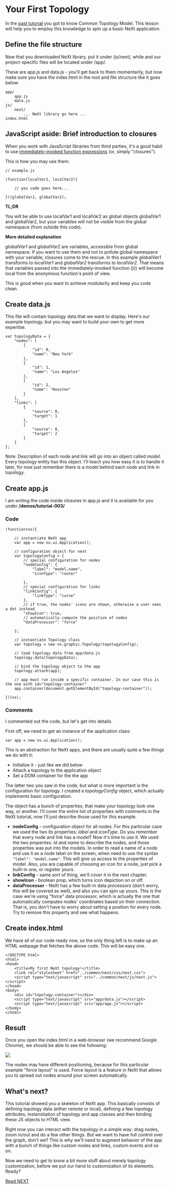 # Your First Topology
In the [past tutorial](./tutorial-003.md) you got to know Common Topology Model. This lesson will help you to employ this knowledge to spin up a basic NeXt application.

## Define the file structure

Now that you downloaded NeXt library, put it under /js/next/, while and our project-specific files will be located under /app/. 

These are app.js and data.js - you'll get back to them momentarily, but now make sure you have the index.html in the root and file structure like it goes below:

```
app/
    app.js
    data.js
js/
    next/
        ... NeXt library go here ...
index.html
```

## JavaScript aside: Brief introduction to closures
When you work with JavaScript libraries from third parties, it's a good habit to use [immediately-invoked function expressions](https://en.wikipedia.org/wiki/Immediately-invoked_function_expression) (or, simply "closures"). 
 
This is how you may use them:

```
// example.js

(function(localVar1, localVar2){

    // you code goes here...

})(globalVar1, globalVar2);

```

**TL;DR**

You will be able to use localVar1 and localVar2 as global objects globalVar1 and globalVar2, but your variables will not be visible from the global namespace (from outside this code).

**More detailed explanation**


*globalVar1* and *globalVar2* are variables, accessible from global namespace. If you want to use them and not to pollute global namespace with your variable, closures come to the rescue. In this example *globalVar1* transforms to *localVar1* and *globalVar2* transforms to *localVar2*. That means that variables passed into the immediately-invoked function ()() will become local from the anonymous function's point of view.  

This is good when you want to achieve modularity and keep you code clean.

## Create data.js

This file will contain topology data that we want to display. Here's our example topology, but you may want to build your own to get more expertise.

```
var topologyData = {
	"nodes": [
		{
			"id": 0,
			"name": "New York"
		},
		{
			"id": 1,
			"name": "Los Angeles"
		},
		{
			"id": 2,
			"name": "Houston"
		}
	],
	"links": [
		{
			"source": 0,
			"target": 1
		},
		{
			"source": 0,
			"target": 2
		}
	]
};
```

Note: Description of each node and link will go into an object called *model*. Every topology entity has this object. I'll teach you how easy it is to handle it later, for now just remember there is a model behind each node and link in topology.

## Create app.js

I am writing the code inside closures in app.js and it is available for you under **/demos/tutorial-003/**

### Code

```
(function(nx){

	// instantiate NeXt app
	var app = new nx.ui.Application();

	// configuration object for next
	var topologyConfig = {
		// special configuration for nodes
		"nodeConfig": {
			"label": "model.name",
			"iconType": "router"

		},
		// special configuration for links
		"linkConfig": {
			"linkType": "curve"
		},
		// if true, the nodes' icons are shown, otherwise a user sees a dot instead
		"showIcon": true,
		// automatically compute the position of nodes
		"dataProcessor": "force"

	};

	// instantiate Topology class
	var topology = new nx.graphic.Topology(topologyConfig);

	// load topology data from app/data.js
	topology.data(topologyData);

	// bind the topology object to the app
	topology.attach(app);

	// app must run inside a specific container. In our case this is the one with id="topology-container"
	app.container(document.getElementById("topology-container"));

})(nx);
```

### Comments

I commented out the code, but let's get into details. 

First off, we need to get an instance of the application class:

```
var app = new nx.ui.Application();
```

This is an abstraction for NeXt apps, and there are usually quite a few things we do with it:

* Initialize it - just like we did below
* Attach a topology to the application object
* Set a DOM container for the the app

The latter two you saw in the code, but what is more important is the configuration for topology. I created a *topologyConfig* object, which actually implements basic configuration.

The object has a bunch of properties, that make your topology look one way, or another. I'll cover the entire list of properties with comments in the NeXt tutorial, now I'll just describe those used for this example.

* **nodeConfig** - configuration object for all nodes. For this particular case we used the two its properties: *label* and *iconType*. Do you remember that every node and link has a *model*? Now it's time to use it. We used the two properties: *id* and *name* to describe the nodes, and those properties was put into the models. In order to read a name of a node and use it as a node label on the screen, when need to use the syntax ```"label": "model.name"```. This will give us access to the properties of model. Also, you are capable of choosing an icon for a node, just pick a built-in one, or register yours.
* **linkConfig** - same sort of thing, we'll cover it in the next chapter.
* **showIcon** - boolean prop, which turns icon depiction on or off.
* **dataProcessor** - NeXt has a few built-in data processors (don't worry, this will be covered as well), and also you can spin up yours. This is the case we're using "force" data processor, which is actually the one that automatically computes nodes' coordinates based on their connection. That is, you don't have to worry about setting a position for every node. Try to remove this property and see what happens.


## Create index.html
We have all of our code ready now, so the only thing left is to make up an HTML webpage that fetches the above code. This will be easy one.

```
<!DOCTYPE html>
<html>
<head>
	<title>My first NeXt topology!</title>
	<link rel="stylesheet" href="../common/next/css/next.css">
	<script type="text/javascript" src="../common/next/js/next.js"></script>
</head>
<body>
	<div id="topology-container"></div>
	<script type="text/javascript" src="app/data.js"></script>
	<script type="text/javascript" src="app/app.js"></script>
</body>
</html>
```

## Result
Once you open the index.html in a web-browser (we recommend Google Chrome), we should be able to see the following:

![](../images/tutorial-003-result-window.png)

The nodes may have different positioning, because for this particular example "force layout" is used. Force layout is a feature in NeXt that allows you to spread out nodes around your screen automatically.

## What's next?

This tutorial showed you a skeleton of NeXt app. This basically consists of defining topology data (either remote or local), defining a few topology attributes, instanstiation of topology and app classes and then binding these JS objects to HTML view.

Right now you can interact with the topology in a simple way: drag nodes, zoom in/out and do a few other things. But we want to have full control over the graph, don't we? This is why we'll need to augment behavior of the app with a bunch of things like custom nodes and links, custom events and so on. 

Now we need to get to know a bit more stuff about merely topology customization, before we put our hand to customization of its elements. Ready?

[Read NEXT](tutorial-004.md)